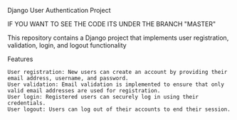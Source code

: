 Django User Authentication Project

IF YOU WANT TO SEE THE CODE ITS UNDER THE BRANCH "MASTER"

This repository contains a Django project that implements user registration, validation, login, and logout functionality

Features

    User registration: New users can create an account by providing their email address, username, and password.
    User validation: Email validation is implemented to ensure that only valid email addresses are used for registration.
    User login: Registered users can securely log in using their credentials.
    User logout: Users can log out of their accounts to end their session.
